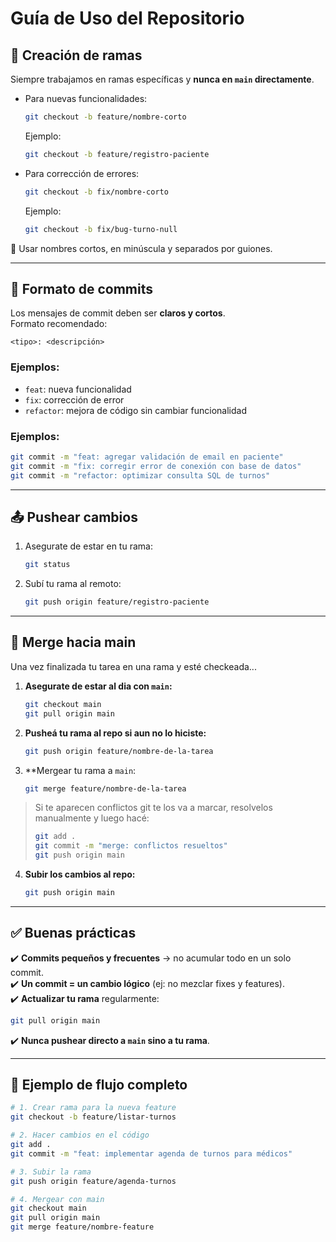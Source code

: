 # Guía de Uso del Repositorio  

## 🌱 Creación de ramas  

Siempre trabajamos en ramas específicas y **nunca en `main` directamente**.  

- Para nuevas funcionalidades:  
  ```bash
  git checkout -b feature/nombre-corto
  ```
  Ejemplo:  
  ```bash
  git checkout -b feature/registro-paciente
  ```

- Para corrección de errores:  
  ```bash
  git checkout -b fix/nombre-corto
  ```
  Ejemplo:  
  ```bash
  git checkout -b fix/bug-turno-null
  ```

🔑 Usar nombres cortos, en minúscula y separados por guiones.

---

## 📝 Formato de commits  

Los mensajes de commit deben ser **claros y cortos**.  
Formato recomendado:  

```
<tipo>: <descripción>
```

### Ejemplos:  
- `feat`: nueva funcionalidad  
- `fix`: corrección de error  
- `refactor`: mejora de código sin cambiar funcionalidad   

### Ejemplos:  
```bash
git commit -m "feat: agregar validación de email en paciente"
git commit -m "fix: corregir error de conexión con base de datos"
git commit -m "refactor: optimizar consulta SQL de turnos"
```

---

## 📤 Pushear cambios  

1. Asegurate de estar en tu rama:  
   ```bash
   git status
   ```
2. Subí tu rama al remoto:  
   ```bash
   git push origin feature/registro-paciente
   ```

---
## 🔄 Merge hacia main

Una vez finalizada tu tarea en una rama y esté checkeada...

1. **Asegurate de estar al dia con `main`:**
   ```bash
   git checkout main
   git pull origin main

2. **Pusheá tu rama al repo si aun no lo hiciste:**
   ```bash
   git push origin feature/nombre-de-la-tarea

3. **Mergear tu rama a `main`:
   ```bash
   git merge feature/nombre-de-la-tarea
> Si te aparecen conflictos git te los va a marcar, resolvelos manualmente y luego hacé:
> ```bash
> git add .
> git commit -m "merge: conflictos resueltos"
> git push origin main

4. **Subir los cambios al repo:**
   ```bash
   git push origin main
---


## ✅ Buenas prácticas  

✔️ **Commits pequeños y frecuentes** → no acumular todo en un solo commit.  
✔️ **Un commit = un cambio lógico** (ej: no mezclar fixes y features).  
✔️ **Actualizar tu rama** regularmente:  
```bash
git pull origin main
```
✔️ **Nunca pushear directo a `main` sino a tu rama**.  

---

## 📌 Ejemplo de flujo completo  

```bash
# 1. Crear rama para la nueva feature
git checkout -b feature/listar-turnos

# 2. Hacer cambios en el código
git add .
git commit -m "feat: implementar agenda de turnos para médicos"

# 3. Subir la rama
git push origin feature/agenda-turnos

# 4. Mergear con main
git checkout main
git pull origin main
git merge feature/nombre-feature

```
